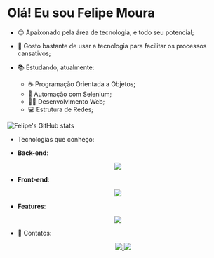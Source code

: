 # Olá! Eu sou Felipe Moura

- 😍 Apaixonado pela área de tecnologia, e todo seu potencial;
- 👀 Gosto bastante de usar a tecnologia para facilitar os processos cansativos;
- 📚 Estudando, atualmente:

  - ☕ Programação Orientada a Objetos;
  - 🐍 Automação com Selenium;
  - 👨‍💻 Desenvolvimento Web;
  - 💻 Estrutura de Redes;

![Felipe's GitHub stats](https://github-readme-stats.vercel.app/api?username=FM0ura&show_icons=true&theme=codeSTACKr&include_all_commits=true&count_private=true)

- Tecnologias que conheço:

- **Back-end**:
<p align="center">
<a href="https://skillicons.dev">
    <img src="https://skillicons.dev/icons?i=c,java,postgres,py&perline=5" />
</a>
</p>

- **Front-end**:
<p align="center">
  <a href="https://skillicons.dev">
      <img src="https://skillicons.dev/icons?i=css,html,js&perline=5" />
  </a>
  </p>

- **Features**:
<p align="center">
<a href="https://skillicons.dev">
<img src="https://skillicons.dev/icons?i=git,discord,figma,mysql,github,postgres,vscode&perline=5" />
</a>
</p>

- 📮 Contatos:
    <p align="center">
    <a href="https://www.linkedin.com/in/felipe-moura-80409421a/">
        <img src="https://skillicons.dev/icons?i=linkedin&perline=5" />
    </a>
    <a href="https://www.instagram.com/firipi.somebody/">
        <img src="https://skillicons.dev/icons?i=instagram&perline=5" />
    </a>
    </p>
